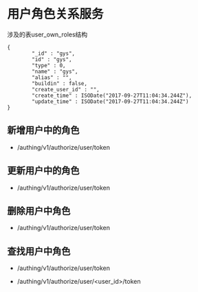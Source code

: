 # 用户角色关系服务

涉及的表user_own_roles结构

    {
            "_id" : "gys",
            "id" : "gys",
            "type" : 0,
            "name" : "gys",
            "alias" : "",
            "buildin" : false,
            "create_user_id" : "",
            "create_time" : ISODate("2017-09-27T11:04:34.244Z"),
            "update_time" : ISODate("2017-09-27T11:04:34.244Z")
    }

## 新增用户中的角色

* /authing/v1/authorize/user/token

## 更新用户中的角色

* /authing/v1/authorize/user/token

## 删除用户中角色

* /authing/v1/authorize/user/token

## 查找用户中角色

* /authing/v1/authorize/user/token

* /authing/v1/authorize/user/<user_id>/token